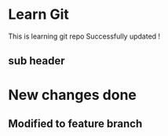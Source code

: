 # Learn Git

This is learning git repo
Successfully updated !

## sub header

<h1> New changes  done </h1>
<h2> Modified to feature branch</h2>
